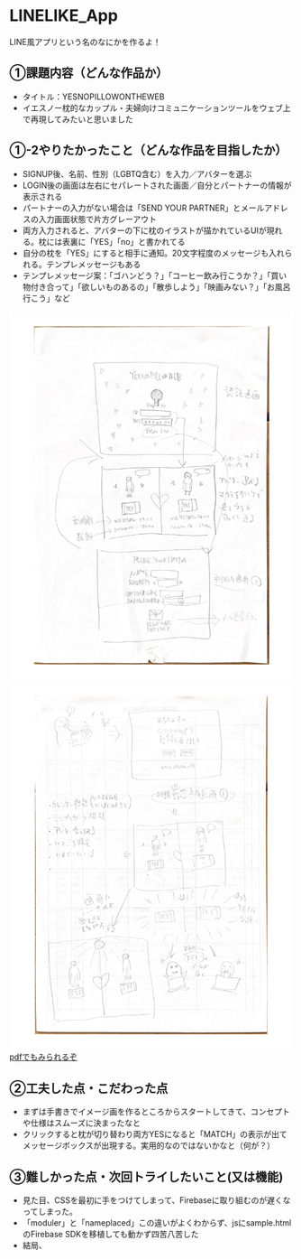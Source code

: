 # LINELIKE_App
LINE風アプリという名のなにかを作るよ！

## ①課題内容（どんな作品か）
- タイトル：YESNOPILLOWONTHEWEB
- イエスノー枕的なカップル・夫婦向けコミュニケーションツールをウェブ上で再現してみたいと思いました

## ①-2やりたかったこと（どんな作品を目指したか）
- SIGNUP後、名前、性別（LGBTQ含む）を入力／アバターを選ぶ
- LOGIN後の画面は左右にセパレートされた画面／自分とパートナーの情報が表示される
- パートナーの入力がない場合は「SEND YOUR PARTNER」とメールアドレスの入力画面状態で片方グレーアウト
- 両方入力されると、アバターの下に枕のイラストが描かれているUIが現れる。枕には表裏に「YES」「no」と書かれてる
- 自分の枕を「YES」にすると相手に通知。20文字程度のメッセージも入れられる。テンプレメッセージもある
- テンプレメッセージ案：「ゴハンどう？」「コーヒー飲み行こうか？」「買い物付き合って」「欲しいものあるの」「散歩しよう」「映画みない？」「お風呂行こう」など

<img src="mock/scaned1.jpg">
<img src="mock/scaned2.jpg">
<a href="mock/scaned.pdf">pdfでもみられるぞ</a>

## ②工夫した点・こだわった点
- まずは手書きでイメージ画を作るところからスタートしてきて、コンセプトや仕様はスムーズに決まったなと
- クリックすると枕が切り替わり両方YESになると「MATCH」の表示が出てメッセージボックスが出現する。実用的なのではないかなと（何が？）

## ③難しかった点・次回トライしたいこと(又は機能)
- 見た目、CSSを最初に手をつけてしまって、Firebaseに取り組むのが遅くなってしまった。
- 「moduler」と「nameplaced」この違いがよくわからず、jsにsample.htmlのFirebase SDKを移植しても動かず四苦八苦した
- 結局、    <script type="module">　が必要ということで、けれどmoduleの宣言をしてjsに移植する気合いがなくなってしまい、index.html上で動かすことにした
- Authenticationを導入したかったが、外装を作るところまでで力尽きた。あと一歩かと思う
- 本当は男性がログインしたら男の子の枕のみを制御できて、女性もまた同じくにしたかった

## ④質問・疑問・感想、シェアしたいこと等なんでも
- [質問]いろいろ調べてもReactでの実装方法ばかりヒットしてしまい、そこから調べ始めて理解する部分が広がってしまった
- [疑問]
- [感想]
- [tips]
- [参考記事]

cssのレスポンシブ表示についてのサイズ感覚
https://www.webdeki.com/column/4031/
